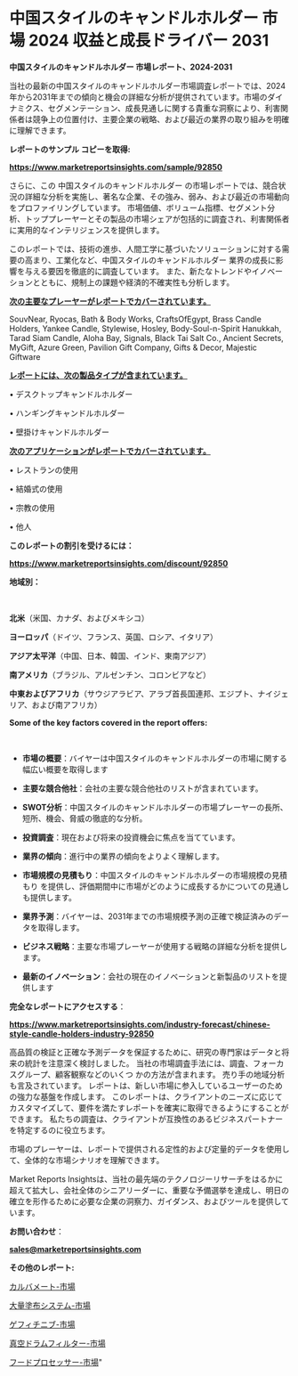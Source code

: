 # 中国スタイルのキャンドルホルダー 市場 2024 収益と成長ドライバー 2031

<strong>中国スタイルのキャンドルホルダー 市場レポート、2024-2031</strong>

当社の最新の中国スタイルのキャンドルホルダー市場調査レポートでは、2024年から2031年までの傾向と機会の詳細な分析が提供されています。市場のダイナミクス、セグメンテーション、成長見通しに関する貴重な洞察により、利害関係者は競争上の位置付け、主要企業の戦略、および最近の業界の取り組みを明確に理解できます。



<strong>レポートのサンプル コピーを取得:</strong> <a href=https://www.marketreportsinsights.com/sample/92850>

<strong><u>https://www.marketreportsinsights.com/sample/92850</u></strong></a>

さらに、この 中国スタイルのキャンドルホルダー の市場レポートでは、競合状況の詳細な分析を実施し、著名な企業、その強み、弱み、および最近の市場動向をプロファイリングしています。 市場価値、ボリューム指標、セグメント分析、トッププレーヤーとその製品の市場シェアが包括的に調査され、利害関係者に実用的なインテリジェンスを提供します。

このレポートでは、技術の進歩、人間工学に基づいたソリューションに対する需要の高まり、工業化など、中国スタイルのキャンドルホルダー 業界の成長に影響を与える要因を徹底的に調査しています。 また、新たなトレンドやイノベーションとともに、規制上の課題や経済的不確実性も分析します。



<strong><u>次の主要なプレーヤーがレポートでカバーされています。</u></strong>

SouvNear, Ryocas, Bath & Body Works, CraftsOfEgypt, Brass Candle Holders, Yankee Candle, Stylewise, Hosley, Body-Soul-n-Spirit Hanukkah, Tarad Siam Candle, Aloha Bay, Signals, Black Tai Salt Co., Ancient Secrets, MyGift, Azure Green, Pavilion Gift Company, Gifts & Decor, Majestic Giftware



<strong><u><b>レポートには、次の製品タイプが含まれています。</b></u></strong>

• デスクトップキャンドルホルダー

• ハンギングキャンドルホルダー

• 壁掛けキャンドルホルダー



<strong><u><b>次のアプリケーションがレポートでカバーされています。</b></u></strong>

• レストランの使用

• 結婚式の使用

• 宗教の使用

• 他人



<strong><b>このレポートの割引を受けるには：</b></strong>

<a href=https://www.marketreportsinsights.com/discount/92850>

<strong><u>https://www.marketreportsinsights.com/discount/92850</u></strong></a>



<strong>地域別：</strong>

<strong> </strong>



<strong>北米</strong>（米国、カナダ、およびメキシコ）



<strong>ヨーロッパ</strong>（ドイツ、フランス、英国、ロシア、イタリア）



<strong>アジア太平洋</strong>（中国、日本、韓国、インド、東南アジア）



<strong>南アメリカ</strong>（ブラジル、アルゼンチン、コロンビアなど）



<strong>中東およびアフリカ</strong>（サウジアラビア、アラブ首長国連邦、エジプト、ナイジェリア、および南アフリカ）



<strong>Some of the key factors covered in the report offers:</strong>

<strong> </strong>
<ul>
  <li>

<strong>市場の概要</strong>：バイヤーは中国スタイルのキャンドルホルダーの市場に関する幅広い概要を取得します</li>
  <li>

<strong>主要な競合他社</strong>：会社の主要な競合他社のリストが含まれています。</li>
  <li>

<strong>SWOT分析</strong>：中国スタイルのキャンドルホルダーの市場プレーヤーの長所、短所、機会、脅威の徹底的な分析。</li>
  <li>

<strong>投資調査</strong>：現在および将来の投資機会に焦点を当てています。</li>
  <li>

<strong>業界の傾向</strong>：進行中の業界の傾向をよりよく理解します。</li>
  <li>

<strong>市場規模の見積もり</strong>：中国スタイルのキャンドルホルダーの市場規模の見積もり を提供し、評価期間中に市場がどのように成長するかについての見通しも提供します。</li>
  <li>

<strong>業界予測</strong>：バイヤーは、2031年までの市場規模予測の正確で検証済みのデータを取得します。</li>
  <li>

<strong>ビジネス戦略</strong>：主要な市場プレーヤーが使用する戦略の詳細な分析を提供します。</li>
  <li>

<strong>最新のイノベーション</strong>：会社の現在のイノベーションと新製品のリストを提供します</li>
</ul>


<strong>完全なレポートにアクセスする</strong>：

<a href=https://www.marketreportsinsights.com/industry-forecast/chinese-style-candle-holders-industry-92850>

<strong><u>https://www.marketreportsinsights.com/industry-forecast/chinese-style-candle-holders-industry-92850</u></strong></a>

高品質の検証と正確な予測データを保証するために、研究の専門家はデータと将来の統計を注意深く検討しました。 当社の市場調査手法には、調査、フォーカスグループ、顧客観察などのいくつ かの方法が含まれます。 売り手の地域分析も言及されています。 レポートは、新しい市場に参入しているユーザーのための強力な基盤を作成します。 このレポートは、クライアントのニーズに応じてカスタマイズして、要件を満たすレポートを確実に取得できるようにすることができます。 私たちの調査は、クライアントが互換性のあるビジネスパートナーを特定するのに役立ちます。

市場のプレーヤーは、レポートで提供される定性的および定量的データを使用して、全体的な市場シナリオを理解できます。

Market Reports Insightsは、当社の最先端のテクノロジーリサーチをはるかに超えて拡大し、会社全体のシニアリーダーに、重要な予備選挙を達成し、明日の確立を形作るために必要な企業の洞察力、ガイダンス、およびツールを提供しています。



<strong><b>お問い合わせ</b></strong>：

<a href=mailto:sales@marketreportsinsights.com>

<strong><u>sales@marketreportsinsights.com</u></strong></a>



<strong>その他のレポート:</strong>

<a href=https://www.linkedin.com/pulse/カルバメート-市場-2023-収益と成長ドライバー-2030-data-dive-discoveries-24-analysis-o7tef/>カルバメート-市場</a>

<a href=https://www.linkedin.com/pulse/大量塗布システム-市場-2023-swot-分析と最新イノベーション-hpobf/>大量塗布システム-市場</a>

<a href=https://www.linkedin.com/pulse/ゲフィチニブ-市場-2023-収益と成長ドライバー-2030-trendsetters-testimonials-360-anal-t3flf/>ゲフィチニブ-市場</a>

<a href=https://www.linkedin.com/pulse/真空ドラムフィルター-市場-2023-swot-分析と最新イノベーション-14gzf/>真空ドラムフィルター-市場</a>

<a href=https://www.linkedin.com/pulse/フードプロセッサー-市場-2023-収益と成長ドライバー-2030-pr-news-hub-uswmf/>フードプロセッサー-市場</a>"
